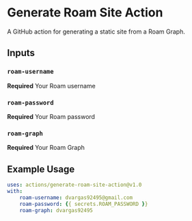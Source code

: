 # Generate Roam Site Action

A GitHub action for generating a static site from a Roam Graph.

## Inputs

### `roam-username`

**Required** Your Roam username

### `roam-password`

**Required** Your Roam password

### `roam-graph`

**Required** Your Roam Graph

## Example Usage

```yaml
uses: actions/generate-roam-site-action@v1.0
with:
    roam-username: dvargas92495@gmail.com
    roam-password: {{ secrets.ROAM_PASSWORD }}
    roam-graph: dvargas92495
```